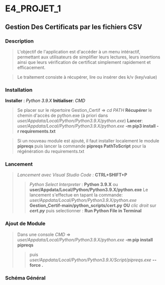 # E4_PROJET_1
## Gestion Des Certificats par les fichiers CSV

### Description
> L'objectif de l'application est d'accéder à un menu intéractif, permettant aux utilisateurs de simplifier leurs lectures, leurs insertions ainsi que leurs vérification de certificat simplement rapidement et efficacement.

> Le traitement consiste à récupérer, lire ou insérer des k/v (key/value)
### Installation 

**Installer** : *Python 3.9.X*
**Initialiser**: *CMD*
> Se placer sur le répertoire Gestion_Certif => *cd PATH*
**Récupérer** le chemin d'accès de python.exe (à priori dans *user/Appdata/Local/Python/Python3.9.X/python.exe*)
**Lancer**: *user/Appdata/Local/Python/Python3.9.X/python.exe* **-m pip3 install -r requirements.txt**

> Si un nouveau module est ajouté, il faut installer localement le module **pipreqs** puis lancer la commande **pipreqs PathToScript** pour la régénération du requirements.txt


### Lancement 

> *Lancement avec Visual Studio Code :* **CTRL+SHIFT+P**
>> *Python Select Interpreter* : **Python 3.9.X** ou **user/Appdata/Local/Python/Python3.9.X/python.exe**
> Le lancement s'effectue en tapant la commande: *user/Appdata/Local/Python/Python3.9.X/python.exe* **Gestion_Certif-main/python_scripts/cert.py**
> **OU** *clic droit* sur ***cert.py*** puis selectionner :  **Run Python File in Terminal**

### Ajout de Module

> Dans une console *CMD* => *user/Appdata/Local/Python/Python3.9.X/python.exe* **-m pip install pipreqs**
>> puis *user/Appdata/Local/Python/Python3.9.X/Script/pipreqs.exe* **--force .**

### Schéma Général

